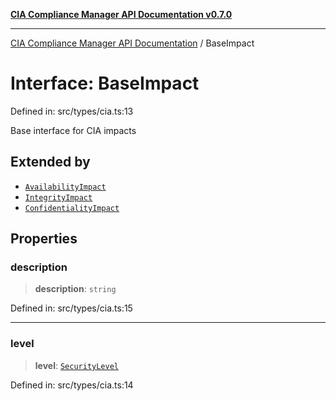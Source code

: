 [**CIA Compliance Manager API Documentation v0.7.0**](../README.md)

***

[CIA Compliance Manager API Documentation](../globals.md) / BaseImpact

# Interface: BaseImpact

Defined in: src/types/cia.ts:13

Base interface for CIA impacts

## Extended by

- [`AvailabilityImpact`](AvailabilityImpact.md)
- [`IntegrityImpact`](IntegrityImpact.md)
- [`ConfidentialityImpact`](ConfidentialityImpact.md)

## Properties

### description

> **description**: `string`

Defined in: src/types/cia.ts:15

***

### level

> **level**: [`SecurityLevel`](../type-aliases/SecurityLevel.md)

Defined in: src/types/cia.ts:14
